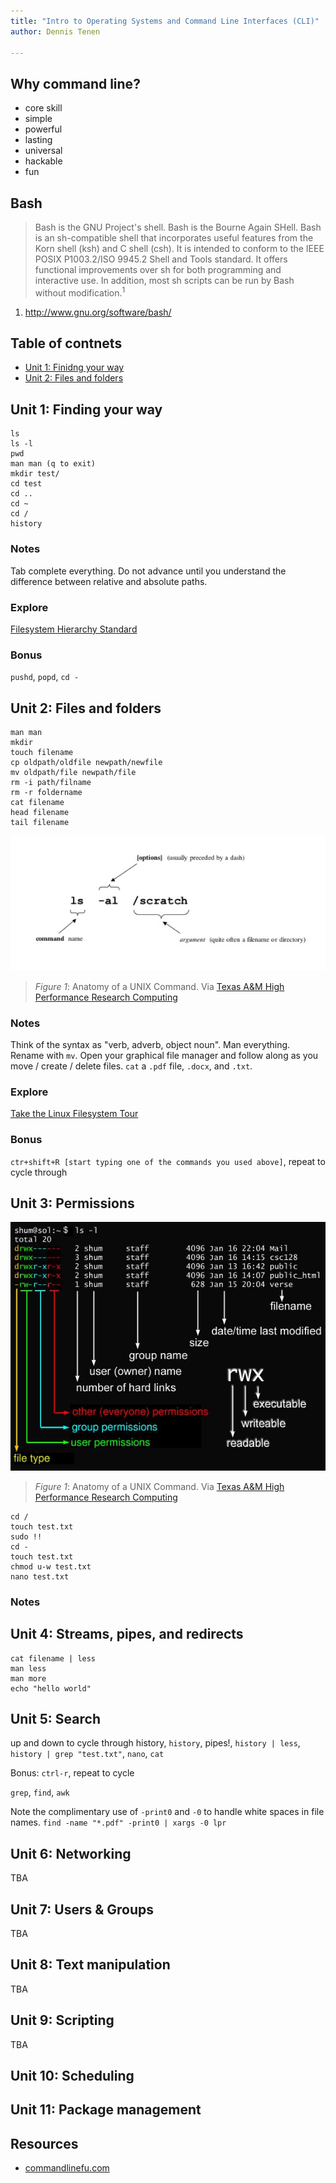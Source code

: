 ```yaml
---
title: "Intro to Operating Systems and Command Line Interfaces (CLI)"
author: Dennis Tenen

---
```


## Why command line?

- core skill
- simple
- powerful
- lasting
- universal
- hackable
- fun

## Bash

> Bash is the GNU Project's shell. Bash is the Bourne Again SHell. Bash is an
sh-compatible shell that incorporates useful features from the Korn shell (ksh)
and C shell (csh). It is intended to conform to the IEEE POSIX P1003.2/ISO
9945.2 Shell and Tools standard. It offers functional improvements over sh for
both programming and interactive use. In addition, most sh scripts can be run
by Bash without modification.<sup>1</sup>

1. http://www.gnu.org/software/bash/

## Table of contnets

- [Unit 1: Finidng your way](https://github.com/denten/dhnotes/blob/master/cli-basics.md#level-1-finding-your-way)
- [Unit 2: Files and folders](https://github.com/denten/dhnotes/blob/master/cli-basics.md#level-2-files-and-folders)

## Unit 1: Finding your way

```
ls
ls -l
pwd
man man (q to exit)
mkdir test/
cd test
cd ..
cd ~
cd /
history
```

### Notes

Tab complete everything. Do not advance until you understand the difference
between relative and absolute paths.

### Explore

[Filesystem Hierarchy Standard](http://www.pathname.com/fhs/)

### Bonus

`pushd`, `popd`, `cd -`

## Unit 2: Files and folders

```
man man
mkdir
touch filename
cp oldpath/oldfile newpath/newfile
mv oldpath/file newpath/file
rm -i path/filname
rm -r foldername
cat filename
head filename
tail filename
```

![Anatomy of a UNIX Command.](images/cmd-anatomy.jpg)

> *Figure 1*: Anatomy of a UNIX Command. Via [Texas A&M High Performance Research Computing](http://web.archive.org/web/20150529023907/http://sc.tamu.edu/help/general/unix/unix.html)

### Notes

Think of the syntax as "verb, adverb, object noun". Man everything. Rename with
`mv`. Open your graphical file manager and follow along as you move / create /
delete files. `cat` a `.pdf` file, `.docx`, and `.txt`.

### Explore

[Take the Linux Filesystem Tour](http://web.archive.org/web/20140224004333/http://tuxradar.com/content/take-linux-filesystem-tour#null)

### Bonus

`ctr+shift+R [start typing one of the commands you used above]`, repeat to
cycle through

## Unit 3: Permissions

![List view.](images/fig-permissions.jpg)

> *Figure 1*: Anatomy of a UNIX Command. Via [Texas A&M High Performance Research Computing](http://web.archive.org/web/20150529023907/http://sc.tamu.edu/help/general/unix/unix.html)

```
cd /
touch test.txt
sudo !!
cd -
touch test.txt
chmod u-w test.txt
nano test.txt
```
### Notes

## Unit 4: Streams, pipes, and redirects

```
cat filename | less
man less
man more
echo "hello world"
```

## Unit 5: Search

up and down to cycle through history, `history`, pipes!, `history | less`,
`history | grep "test.txt"`, `nano`, `cat`

Bonus: `ctrl-r`, repeat to cycle

`grep`, `find`, `awk`

Note the complimentary use of `-print0` and `-0` to handle white spaces in file names.
`find -name "*.pdf" -print0 | xargs -0 lpr`

## Unit 6: Networking

TBA

## Unit 7: Users & Groups

TBA

## Unit 8: Text manipulation

TBA

## Unit 9: Scripting

TBA

## Unit 10: Scheduling
## Unit 11: Package management

## Resources

- [commandlinefu.com](http://www.commandlinefu.com)
